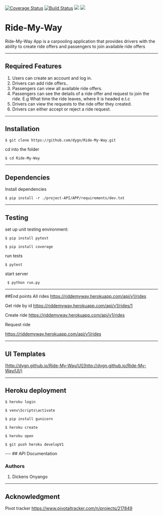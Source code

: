 
[![Coverage Status](https://coveralls.io/repos/github/Dygn/Ride-My-Way/badge.svg?branch=master)](https://coveralls.io/github/Dygn/Ride-My-Way?branch=master)
[![Build Status](https://travis-ci.org/Dygn/Ride-My-Way.svg?branch=ft_API_test_fetchall_rides)](https://travis-ci.org/Dygn/Ride-My-Way)
<a href="https://codeclimate.com/github/Dygn/Ride-My-Way/test_coverage"><img src="https://api.codeclimate.com/v1/badges/6f6bf67aa1748353d433/test_coverage" /></a>
<a href="https://codeclimate.com/github/Dygn/Ride-My-Way/maintainability"><img src="https://api.codeclimate.com/v1/badges/6f6bf67aa1748353d433/maintainability" /></a>

# Ride-My-Way
Ride-My-Way App is a carpooling application that provides drivers with the ability to create ride offers and passengers to join available ride offers

----
## Required Features
1. Users can create an account and log in.
2. Drivers can add ride offers..
3. Passengers can view all available ride offers.
4. Passengers can see the details of a ride offer and request to join the ride. E.g What time the ride leaves, where it is headed e.t.c
5. Drivers can view the requests to the ride offer they created.
6. Drivers can either accept or reject a ride request.


---
## Installation

<p><code>$ git clone https://github.com/dygn/Ride-My-Way.git</code></p>

cd into the folder

<p><code>$ cd Ride-My-Way</code></p>

---
## Dependencies
Install dependencies
<p><code>$ pip install -r ./project-API/APP/requirements/dev.txt</p></code>

---
## Testing
set up unit testing environment:

<p><code>$ pip install pytest</p></code>
<p><code>$ pip install coverage</p></code>

run tests
<p><code>$ pytest</p></code>

start server
<p><code> $ python run.py</p></code>

---
##End points
All rides
https://riddemyway.herokuapp.com/api/v1/rides

Get ride by id
https://riddemyway.herokuapp.com/api/v1/rides/1

Create ride
https://riddemyway.herokuapp.com/api/v1/rides

Request ride

https://riddemyway.herokuapp.com/api/v1/rides

---
## UI Templates
[http://dygn.github.io/Ride-My-Way/UI](http://dygn.github.io/Ride-My-Way/UI/)

---
## Heroku deployment
<p><code>$ heroku login</p></code>
<p><code>$ venv\Scripts\activate</p></code>
<p><code>$ pip install gunicorn</p></code>
<p><code>$ heroku create</p></code>
<p><code>$ heroku open</p></code>
<p><code>$ git push heroku developV1<p></code>
---
## API Documentation

### Authors
1. Dickens Onyango

---
## Acknowledgment


Pivot tracker https://www.pivotaltracker.com/n/projects/217849

